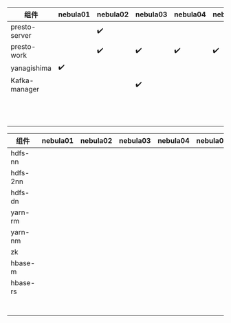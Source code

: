 

| 组件          | nebula01 | nebula02 | nebula03 | nebula04 | nebula05 | nebula06 | nebula07 |
| ------------- | -------- | -------- | -------- | -------- | -------- | -------- | -------- |
| presto-server |          | ✔️        |          |          |          |          |          |
| presto-work   |          | ✔️        | ✔️        | ✔️        | ✔️        |          |          |
| yanagishima   | ✔️        |          |          |          |          |          |          |
| Kafka-manager |          |          | ✔️        |          |          |          |          |
|               |          |          |          |          |          |          |          |
|               |          |          |          |          |          |          |          |
|               |          |          |          |          |          |          |          |
|               |          |          |          |          |          |          |          |
|               |          |          |          |          |          |          |          |
|               |          |          |          |          |          |          |          |
|               |          |          |          |          |          |          |          |
|               |          |          |          |          |          |          |          |
|               |          |          |          |          |          |          |          |
|               |          |          |          |          |          |          |          |
|               |          |          |          |          |          |          |          |
|               |          |          |          |          |          |          |          |







| 组件     | nebula01 | nebula02 | nebula03 | nebula04 | nebula05 | nebula06 | nebula07 |
| -------- | -------- | -------- | -------- | -------- | -------- | -------- | -------- |
| hdfs-nn  |          |          |          |          |          |          |          |
| hdfs-2nn |          |          |          |          |          |          |          |
| hdfs-dn  |          |          |          |          |          |          |          |
| yarn-rm  |          |          |          |          |          |          |          |
| yarn-nm  |          |          |          |          |          |          |          |
| zk       |          |          |          |          |          |          |          |
| hbase-m  |          |          |          |          |          |          |          |
| hbase-rs |          |          |          |          |          |          |          |
|          |          |          |          |          |          |          |          |
|          |          |          |          |          |          |          |          |
|          |          |          |          |          |          |          |          |
|          |          |          |          |          |          |          |          |
|          |          |          |          |          |          |          |          |
|          |          |          |          |          |          |          |          |
|          |          |          |          |          |          |          |          |

